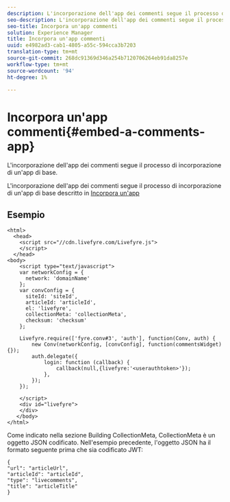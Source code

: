 ```yaml
---
description: L'incorporazione dell'app dei commenti segue il processo di incorporazione di un'app di base.
seo-description: L'incorporazione dell'app dei commenti segue il processo di incorporazione di un'app di base.
seo-title: Incorpora un'app commenti
solution: Experience Manager
title: Incorpora un'app commenti
uuid: e4982ad3-cab1-4805-a55c-594cca3b7203
translation-type: tm+mt
source-git-commit: 268dc91369d346a254b7120706264eb91da8257e
workflow-type: tm+mt
source-wordcount: '94'
ht-degree: 1%

---
```



# Incorpora un&#39;app commenti{#embed-a-comments-app}

L&#39;incorporazione dell&#39;app dei commenti segue il processo di incorporazione di un&#39;app di base.

L&#39;incorporazione dell&#39;app dei commenti segue il processo di incorporazione di un&#39;app di base descritto in [Incorpora un&#39;app](/help/implementation/c-getting-started/c-implementation-process/c-using-livefyre.js-to-create-customize-and-use-apps-on-your-site.md)

## Esempio 

```
<html> 
  <head> 
    <script src="//cdn.livefyre.com/Livefyre.js"> 
    </script> 
  </head> 
<body> 
    <script type="text/javascript"> 
    var networkConfig = { 
      network: 'domainName' 
    }; 
    var convConfig = { 
      siteId: 'siteId', 
      articleId: 'articleId', 
      el: 'livefyre', 
      collectionMeta: 'collectionMeta', 
      checksum: 'checksum' 
    }; 
    
    Livefyre.require(['fyre.conv#3', 'auth'], function(Conv, auth) { 
        new Conv(networkConfig, [convConfig], function(commentsWidget) {}); 
        auth.delegate({ 
            login: function (callback) { 
                callback(null,{livefyre:'<userauthtoken>'}); 
            }, 
        }); 
    }); 
  
    </script> 
    <div id="livefyre"> 
    </div> 
   </body> 
</html>
```

Come indicato nella sezione Building CollectionMeta, CollectionMeta è un oggetto JSON codificato. Nell&#39;esempio precedente, l&#39;oggetto JSON ha il formato seguente prima che sia codificato JWT:

```
{ 
"url": "articleUrl",  
"articleId": "articleId",  
"type": "livecomments",  
"title": "articleTitle" 
}
```

